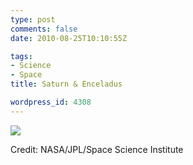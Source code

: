 ```yaml
---
type: post
comments: false
date: 2010-08-25T10:10:55Z

tags:
- Science
- Space
title: Saturn & Enceladus

wordpress_id: 4308
---
```


![](http://local.wordpress/wp-content/uploads/2010/08/cassini_saturn_enceladus1.jpg)

Credit: NASA/JPL/Space Science Institute
